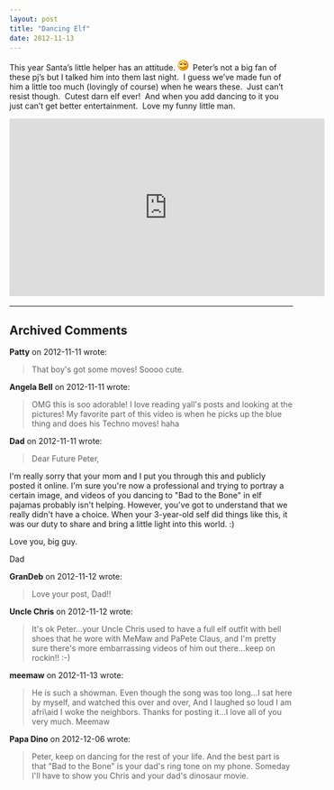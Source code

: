 ```yaml
---
layout: post
title: "Dancing Elf"
date: 2012-11-13
---
```


<p>This year Santa’s little helper has an attitude. <img style="border-bottom-style: none; border-left-style: none; border-top-style: none; border-right-style: none" class="wlEmoticon wlEmoticon-smile" alt="Smile" src="/assets/images/wlEmoticon-smile.png" />&#160; Peter’s not a big fan of these pj’s but I talked him into them last night.&#160; I guess we’ve made fun of him a little too much (lovingly of course) when he wears these.&#160; Just can’t resist though.&#160; Cutest darn elf ever!&#160; And when you add dancing to it you just can’t get better entertainment.&#160; Love my funny little man.</p>  <div style="padding-bottom: 0px; margin: 0px; padding-left: 0px; padding-right: 0px; display: inline; float: none; padding-top: 0px" id="scid:5737277B-5D6D-4f48-ABFC-DD9C333F4C5D:dc009dd1-a36b-49fe-b844-bac7037e19e5" class="wlWriterEditableSmartContent"><iframe width="560" height="315" src="https://www.youtube.com/embed/Q26KLVDEqA4?si=GaKMsi17FkG8i5-Q" title="YouTube video player" frameborder="0" allow="accelerometer; autoplay; clipboard-write; encrypted-media; gyroscope; picture-in-picture; web-share" referrerpolicy="strict-origin-when-cross-origin" allowfullscreen></iframe></div>


---

## Archived Comments

**Patty** on 2012-11-11 wrote:

> That boy's got some moves! Soooo cute.

**Angela Bell** on 2012-11-11 wrote:

> OMG this is soo adorable! I love reading yall's posts and looking at the pictures! My favorite part of this video is when he picks up the blue thing and does his Techno moves! haha

**Dad** on 2012-11-11 wrote:

> Dear Future Peter,

I'm really sorry that your mom and I put you through this and publicly posted it online. I'm sure you're now a professional and trying to portray a certain image, and videos of you dancing to &quot;Bad to the Bone&quot; in elf pajamas probably isn't helping. However, you've got to understand that we really didn't have a choice. When your 3-year-old self did things like this, it was our duty to share and bring a little light into this world. :)

Love you, big guy.

Dad

**GranDeb** on 2012-11-12 wrote:

> Love your post, Dad!!

**Uncle Chris** on 2012-11-12 wrote:

> It's ok Peter...your Uncle Chris used to have a full elf outfit with bell shoes that he wore with MeMaw and PaPete Claus, and I'm pretty sure there's more embarrassing videos of him out there...keep on rockin!!  :-)

**meemaw** on 2012-11-13 wrote:

> He is such a showman.  Even though the song was too long...I sat here by myself, and watched this over and over,   And I laughed so loud I am afri\aid I woke the neighbors.  Thanks for posting it...I love all of you very much.  Meemaw

**Papa Dino** on 2012-12-06 wrote:

> Peter, keep on dancing for the rest of your life. And the best part is that &quot;Bad to the Bone&quot; is your dad's ring tone on my phone. Someday I'll have to show you Chris and your dad's dinosaur movie.
